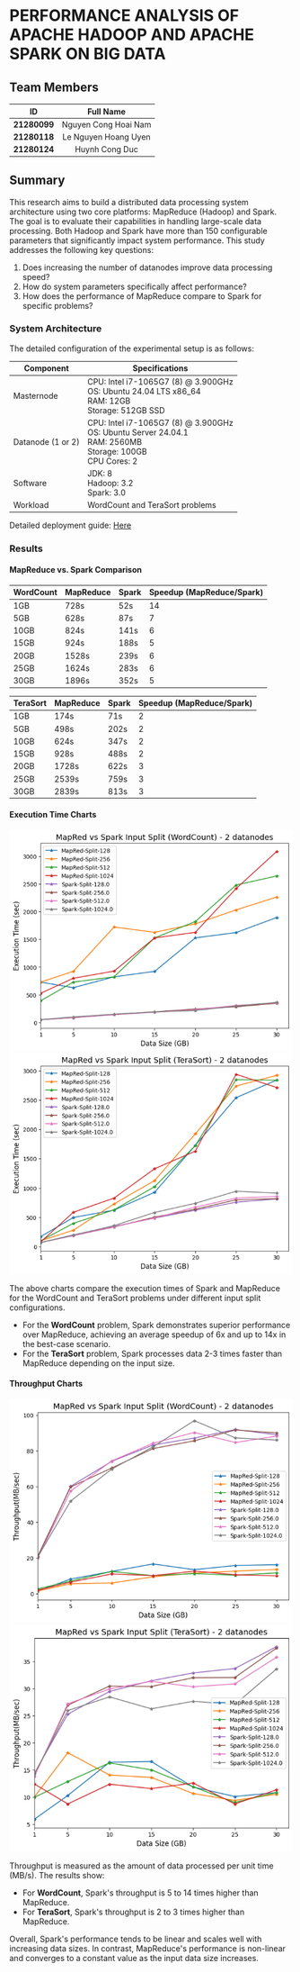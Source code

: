 # PERFORMANCE ANALYSIS OF APACHE HADOOP AND APACHE SPARK ON BIG DATA

## Team Members

| **ID** | **Full Name** |
|:------:|:-------------:|
| **21280099** | Nguyen Cong Hoai Nam |
| **21280118** | Le Nguyen Hoang Uyen |
| **21280124** | Huynh Cong Duc |

## Summary

This research aims to build a distributed data processing system architecture using two core platforms: MapReduce (Hadoop) and Spark. The goal is to evaluate their capabilities in handling large-scale data processing. Both Hadoop and Spark have more than 150 configurable parameters that significantly impact system performance. This study addresses the following key questions:

1. Does increasing the number of datanodes improve data processing speed?
2. How do system parameters specifically affect performance?
3. How does the performance of MapReduce compare to Spark for specific problems?

### System Architecture

The detailed configuration of the experimental setup is as follows:

| **Component**       | **Specifications**               |
|---------------------|----------------------------------|
| Masternode          | CPU: Intel i7-1065G7 (8) @ 3.900GHz<br>OS: Ubuntu 24.04 LTS x86_64<br>RAM: 12GB<br>Storage: 512GB SSD |
| Datanode (1 or 2)   | CPU: Intel i7-1065G7 (8) @ 3.900GHz<br>OS: Ubuntu Server 24.04.1<br>RAM: 2560MB<br>Storage: 100GB<br>CPU Cores: 2 |
| Software            | JDK: 8<br>Hadoop: 3.2<br>Spark: 3.0 |
| Workload            | WordCount and TeraSort problems |

Detailed deployment guide: [Here](https://puffy-volleyball-97c.notion.site/Performance-Analysis-Between-Hadoop-and-Spark-using-HiBench-11fc4840c17c803db3caf41647b0e0de)

### Results

#### MapReduce vs. Spark Comparison

| **WordCount** | **MapReduce** | **Spark** | **Speedup (MapReduce/Spark)** |
|---------------|---------------|-----------|--------------------------------|
| 1GB           | 728s          | 52s       | 14                              |
| 5GB           | 628s          | 87s       | 7                               |
| 10GB          | 824s          | 141s      | 6                               |
| 15GB          | 924s          | 188s      | 5                               |
| 20GB          | 1528s         | 239s      | 6                               |
| 25GB          | 1624s         | 283s      | 6                               |
| 30GB          | 1896s         | 352s      | 5                               |

| **TeraSort** | **MapReduce** | **Spark** | **Speedup (MapReduce/Spark)** |
|-------------|---------------|-----------|--------------------------------|
| 1GB         | 174s          | 71s       | 2                               |
| 5GB         | 498s          | 202s      | 2                               |
| 10GB        | 624s          | 347s      | 2                               |
| 15GB        | 928s          | 488s      | 2                               |
| 20GB        | 1728s         | 622s      | 3                               |
| 25GB        | 2539s         | 759s      | 3                               |
| 30GB        | 2839s         | 813s      | 3                               |

#### Execution Time Charts

![](compare/ipsl_wc.png)  
![](compare/ipsl_ts.png)  

The above charts compare the execution times of Spark and MapReduce for the WordCount and TeraSort problems under different input split configurations.

- For the **WordCount** problem, Spark demonstrates superior performance over MapReduce, achieving an average speedup of 6x and up to 14x in the best-case scenario.
- For the **TeraSort** problem, Spark processes data 2-3 times faster than MapReduce depending on the input size.

#### Throughput Charts

![](compare/trp_wc.png)  
![](compare/trp_ts.png)  

Throughput is measured as the amount of data processed per unit time (MB/s). The results show:

- For **WordCount**, Spark's throughput is 5 to 14 times higher than MapReduce.
- For **TeraSort**, Spark's throughput is 2 to 3 times higher than MapReduce.

Overall, Spark's performance tends to be linear and scales well with increasing data sizes. In contrast, MapReduce's performance is non-linear and converges to a constant value as the input data size increases.
